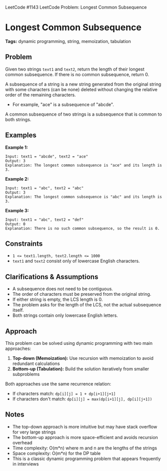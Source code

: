 LeetCode #1143
LeetCode Problem: Longest Common Subsequence

# Longest Common Subsequence

**Tags:** dynamic programming, string, memoization, tabulation

## Problem

Given two strings `text1` and `text2`, return the length of their longest common subsequence. If there is no common subsequence, return 0.

A subsequence of a string is a new string generated from the original string with some characters (can be none) deleted without changing the relative order of the remaining characters.

- For example, "ace" is a subsequence of "abcde".

A common subsequence of two strings is a subsequence that is common to both strings.

## Examples

**Example 1:**
```
Input: text1 = "abcde", text2 = "ace"
Output: 3
Explanation: The longest common subsequence is "ace" and its length is 3.
```

**Example 2:**
```
Input: text1 = "abc", text2 = "abc"
Output: 3
Explanation: The longest common subsequence is "abc" and its length is 3.
```

**Example 3:**
```
Input: text1 = "abc", text2 = "def"
Output: 0
Explanation: There is no such common subsequence, so the result is 0.
```

## Constraints

- `1 <= text1.length, text2.length <= 1000`
- `text1` and `text2` consist only of lowercase English characters.

## Clarifications & Assumptions

- A subsequence does not need to be contiguous.
- The order of characters must be preserved from the original string.
- If either string is empty, the LCS length is 0.
- The problem asks for the length of the LCS, not the actual subsequence itself.
- Both strings contain only lowercase English letters.

## Approach

This problem can be solved using dynamic programming with two main approaches:

1. **Top-down (Memoization):** Use recursion with memoization to avoid redundant calculations
2. **Bottom-up (Tabulation):** Build the solution iteratively from smaller subproblems

Both approaches use the same recurrence relation:
- If characters match: `dp[i][j] = 1 + dp[i+1][j+1]`
- If characters don't match: `dp[i][j] = max(dp[i+1][j], dp[i][j+1])`

## Notes

- The top-down approach is more intuitive but may have stack overflow for very large strings
- The bottom-up approach is more space-efficient and avoids recursion overhead
- Time complexity: O(m*n) where m and n are the lengths of the strings
- Space complexity: O(m*n) for the DP table
- This is a classic dynamic programming problem that appears frequently in interviews 